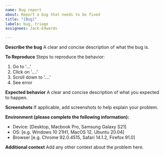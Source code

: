 ```yaml
---
name: Bug report
about: Report a bug that needs to be fixed
title: "[Bug]"
labels: bug, triage
assignees: Jack-Edwards

---
```


**Describe the bug**
A clear and concise description of what the bug is.

**To Reproduce**
Steps to reproduce the behavior:
1. Go to '...'
2. Click on '....'
3. Scroll down to '....'
4. See error

**Expected behavior**
A clear and concise description of what you expected to happen.

**Screenshots**
If applicable, add screenshots to help explain your problem.

**Environment (please complete the following information):**
 - Device: [Desktop, Macbook Pro, Samsung Galaxy S21]
 - OS: [e.g. Windows 10 21H1, MacOS 12, Ubuntu 20.04]
 - Browser [e.g. Chrome 92.0.4515, Safari 14.1.2, Firefox 91.0]

**Additional context**
Add any other context about the problem here.
